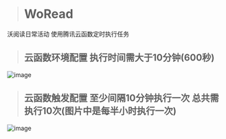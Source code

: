 > # WoRead
沃阅读日常活动 使用腾讯云函数定时执行任务

> ## 云函数环境配置 执行时间需大于10分钟(600秒)
![image](https://user-images.githubusercontent.com/49028484/127760009-ea0a3a13-cda9-4f0a-a726-db21226417d9.png)

> ## 云函数触发配置 至少间隔10分钟执行一次 总共需执行10次(图片中是每半小时执行一次)
![image](https://user-images.githubusercontent.com/49028484/127760022-ca02d98d-456f-4a63-ba7a-572dfe3bbc38.png)


